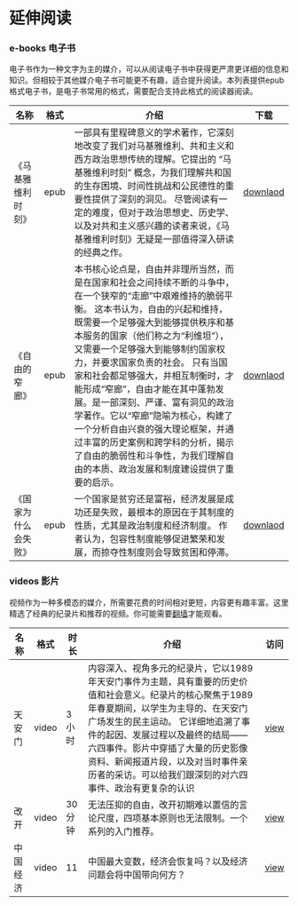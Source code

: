 # 延伸阅读
### e-books 电子书

电子书作为一种文字为主的媒介，可以从阅读电子书中获得更严肃更详细的信息和知识。但相较于其他媒介电子书可能更不有趣，适合提升阅读。本列表提供epub格式电子书，是电子书常用的格式，需要配合支持此格式的阅读器阅读。

| 名称 | 格式 |介绍 |下载|
| --- | --- | --- | --- |
|《马基雅维利时刻》| epub |一部具有里程碑意义的学术著作，它深刻地改变了我们对马基雅维利、共和主义和西方政治思想传统的理解。它提出的 “马基雅维利时刻” 概念，为我们理解共和国的生存困境、时间性挑战和公民德性的重要性提供了深刻的洞见。 尽管阅读有一定的难度，但对于政治思想史、历史学、以及对共和主义感兴趣的读者来说，《马基雅维利时刻》无疑是一部值得深入研读的经典之作。 | [downlaod](https://files.joyance.page/file/cb3d1b04)
|《自由的窄廊》| epub |本书核心论点是，自由并非理所当然，而是在国家和社会之间持续不断的斗争中，在一个狭窄的“走廊”中艰难维持的脆弱平衡。 这本书认为，自由的兴起和维持，既需要一个足够强大到能够提供秩序和基本服务的国家（他们称之为“利维坦”），又需要一个足够强大到能够制约国家权力，并要求国家负责的社会。 只有当国家和社会都足够强大，并相互制衡时，才能形成“窄廊”，自由才能在其中蓬勃发展。是一部深刻、严谨、富有洞见的政治学著作。它以“窄廊”隐喻为核心，构建了一个分析自由兴衰的强大理论框架，并通过丰富的历史案例和跨学科的分析，揭示了自由的脆弱性和斗争性，为我们理解自由的本质、政治发展和制度建设提供了重要的启示。|[downlaod](https://files.joyance.page/file/0f4e97d5)|
|《国家为什么会失败》| epub |一个国家是贫穷还是富裕，经济发展是成功还是失败，最根本的原因在于其制度的性质，尤其是政治制度和经济制度。 作者认为，包容性制度能够促进繁荣和发展，而掠夺性制度则会导致贫困和停滞。|[downlaod](https://files.joyance.page/file/144ffccd)|

### videos 影片

视频作为一种多模态的媒介，所需要花费的时间相对更短，内容更有趣丰富。这里精选了经典的纪录片和推荐的视频。你可能需要[翻墙](https://w.joyance.page/zh-cn/%E7%AA%81%E7%A0%B4%E7%BD%91%E7%BB%9C%E5%AE%A1%E6%9F%A5)才能观看。

| 名称 | 格式 | 时长 |介绍 |访问|
| --- | --- | --- | --- | --- |
| 天安门 | video |3小时|内容深入、视角多元的纪录片，它以1989年天安门事件为主题，具有重要的历史价值和社会意义。纪录片的核心聚焦于1989年春夏期间，以学生为主导的、在天安门广场发生的民主运动。 它详细地追溯了事件的起因、发展过程以及最终的结局——六四事件。影片中穿插了大量的历史影像资料、新闻报道片段，以及对当时事件亲历者的采访。可以给我们跟深刻的对六四事件、政治有更复杂的认识|[view](https://youtu.be/5GhwuAR0Apc?si=ItRAkXMa2R_fX0TR)|
| 改开 | video |30分钟|无法压抑的自由，改开初期难以置信的言论尺度，四项基本原则也无法限制。一个系列的入门推荐。|[view](https://youtu.be/2AycQgJjwcA?si=Sn3kzEJA1JlNU2bq)|
| 中国经济 | video |11|中国最大变数，经济会恢复吗？以及经济问题会将中国带向何方？ |[view](https://youtu.be/NqW7ooxhpjs?si=m1fBQyM3aw93Pdhq)|
